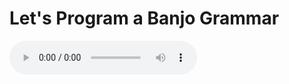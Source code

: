 # Let's Program a Banjo Grammar

<audio controls="controls">
  <source src="wavs/cripple_creek_3.wav" type="audio/wav">
</audio>
